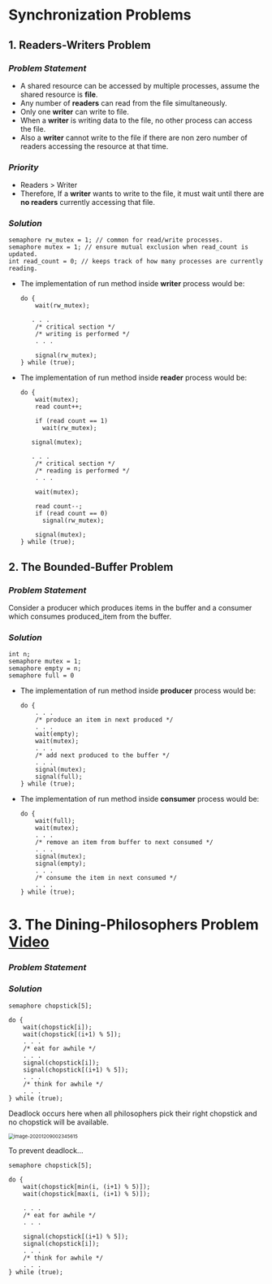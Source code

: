 # Synchronization Problems

## 1. Readers-Writers Problem

### *Problem Statement* 

- A shared resource can be accessed by multiple processes, assume the shared resource is **file**.
- Any number of **readers** can read from the file simultaneously.
- Only one **writer** can write to file.
- When a **writer** is writing data to the file, no other process can access the file. 
- Also a **writer** cannot write to the file if there are non zero number of readers accessing the resource at that time.

### *Priority*

* Readers > Writer
* Therefore, If a **writer** wants to write to the file, it must wait until there are **no readers** currently accessing that file.

### *Solution*

```
semaphore rw_mutex = 1; // common for read/write processes.
semaphore mutex = 1; // ensure mutual exclusion when read_count is updated.
int read_count = 0; // keeps track of how many processes are currently reading.
```

- The implementation of run method inside **writer** process would be:

  ```
  do {
      wait(rw_mutex);
      
     . . .
      /* critical section */
      /* writing is performed */
      . . .
      
      signal(rw_mutex);
  } while (true);
  ```
  
- The implementation of run method inside **reader** process would be:

  ```
  do {
      wait(mutex);
      read count++;
      
      if (read count == 1)
      	wait(rw_mutex);
      	
     signal(mutex);
     
     . . .
      /* critical section */
      /* reading is performed */
      . . .
      
      wait(mutex);
      
      read count--;
      if (read count == 0)
      	signal(rw_mutex);
      	
      signal(mutex);
  } while (true);
  ```
## 2. The Bounded-Buffer Problem
### *Problem Statement* 

  Consider a producer which produces items in the buffer and a consumer which consumes produced_item from the buffer.

### *Solution*

```
int n;
semaphore mutex = 1;
semaphore empty = n;
semaphore full = 0
```

- The implementation of run method inside **producer** process would be:

  ```
  do {
      . . .
      /* produce an item in next produced */
      . . .
      wait(empty);
      wait(mutex);
      . . .
      /* add next produced to the buffer */
      . . .
      signal(mutex);
      signal(full);
  } while (true);
  ```

- The implementation of run method inside **consumer** process would be:

  ```
  do {
      wait(full);
      wait(mutex);
      . . .
      /* remove an item from buffer to next consumed */
      . . .
      signal(mutex);
      signal(empty);
      . . .
      /* consume the item in next consumed */
      . . .
  } while (true);
  ```

# 3. The Dining-Philosophers Problem [Video](https://www.youtube.com/watch?v=_ruovgwXyYs)

### *Problem Statement* 

### *Solution*

```
semaphore chopstick[5];

do {
    wait(chopstick[i]);
    wait(chopstick[(i+1) % 5]);
    . . .
    /* eat for awhile */
    . . .
    signal(chopstick[i]);
    signal(chopstick[(i+1) % 5]);
    . . .
    /* think for awhile */
    . . .
} while (true);
```

Deadlock occurs here when all philosophers pick their right chopstick and no chopstick will be available.

<img src="C:\Users\omara\AppData\Roaming\Typora\typora-user-images\image-20201209002345615.png" alt="image-20201209002345615" style="zoom: 67%;" />

To prevent deadlock...

```
semaphore chopstick[5];

do {
    wait(chopstick[min(i, (i+1) % 5)]);
    wait(chopstick[max(i, (i+1) % 5)]);
    
    . . .
    /* eat for awhile */
    . . .
    
    signal(chopstick[(i+1) % 5]);
    signal(chopstick[i]);
    . . .
    /* think for awhile */
    . . .
} while (true);
```

